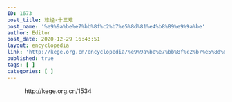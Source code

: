 ```yaml
---
ID: 1673
post_title: 难经·十三难
post_name: '%e9%9a%be%e7%bb%8f%c2%b7%e5%8d%81%e4%b8%89%e9%9a%be'
author: Editor
post_date: 2020-12-29 16:43:51
layout: encyclopedia
link: 'http://kege.org.cn/encyclopedia/%e9%9a%be%e7%bb%8f%c2%b7%e5%8d%81%e4%b8%89%e9%9a%be'
published: true
tags: [ ]
categories: [ ]
---
```

<!-- wp:embed {"url":"http://kege.org.cn/1534","type":"wp-embed","providerNameSlug":"kege-org-cn","className":""} -->
<figure class="wp-block-embed is-type-wp-embed is-provider-kege-org-cn wp-block-embed-kege-org-cn"><div class="wp-block-embed__wrapper">
http://kege.org.cn/1534
</div></figure>
<!-- /wp:embed -->